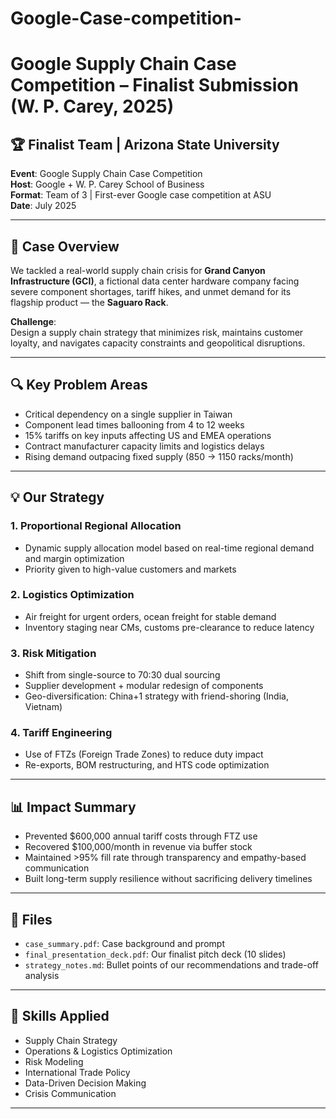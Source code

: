 # Google-Case-competition-

# Google Supply Chain Case Competition – Finalist Submission (W. P. Carey, 2025)

## 🏆 Finalist Team | Arizona State University  
**Event**: Google Supply Chain Case Competition  
**Host**: Google + W. P. Carey School of Business  
**Format**: Team of 3 | First-ever Google case competition at ASU  
**Date**: July 2025

---

## 📌 Case Overview  
We tackled a real-world supply chain crisis for **Grand Canyon Infrastructure (GCI)**, a fictional data center hardware company facing severe component shortages, tariff hikes, and unmet demand for its flagship product — the **Saguaro Rack**.

**Challenge**:  
Design a supply chain strategy that minimizes risk, maintains customer loyalty, and navigates capacity constraints and geopolitical disruptions.

---

## 🔍 Key Problem Areas  
- Critical dependency on a single supplier in Taiwan  
- Component lead times ballooning from 4 to 12 weeks  
- 15% tariffs on key inputs affecting US and EMEA operations  
- Contract manufacturer capacity limits and logistics delays  
- Rising demand outpacing fixed supply (850 → 1150 racks/month)

---

## 💡 Our Strategy

### 1. **Proportional Regional Allocation**
- Dynamic supply allocation model based on real-time regional demand and margin optimization  
- Priority given to high-value customers and markets  

### 2. **Logistics Optimization**
- Air freight for urgent orders, ocean freight for stable demand  
- Inventory staging near CMs, customs pre-clearance to reduce latency  

### 3. **Risk Mitigation**
- Shift from single-source to 70:30 dual sourcing  
- Supplier development + modular redesign of components  
- Geo-diversification: China+1 strategy with friend-shoring (India, Vietnam)

### 4. **Tariff Engineering**
- Use of FTZs (Foreign Trade Zones) to reduce duty impact  
- Re-exports, BOM restructuring, and HTS code optimization

---

## 📊 Impact Summary  
- Prevented $600,000 annual tariff costs through FTZ use  
- Recovered $100,000/month in revenue via buffer stock  
- Maintained >95% fill rate through transparency and empathy-based communication  
- Built long-term supply resilience without sacrificing delivery timelines  

---

## 📁 Files  
- `case_summary.pdf`: Case background and prompt  
- `final_presentation_deck.pdf`: Our finalist pitch deck (10 slides)  
- `strategy_notes.md`: Bullet points of our recommendations and trade-off analysis  

---

## 🧠 Skills Applied  
- Supply Chain Strategy  
- Operations & Logistics Optimization  
- Risk Modeling  
- International Trade Policy  
- Data-Driven Decision Making  
- Crisis Communication

---
